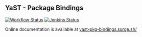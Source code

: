 ## YaST - Package Bindings

[![Workflow Status](https://github.com/yast/yast-pkg-bindings/workflows/CI/badge.svg?branch=master)](
https://github.com/yast/yast-pkg-bindings/actions?query=branch%3Amaster)
[![Jenkins Status](https://ci.opensuse.org/buildStatus/icon?job=yast-yast-pkg-bindings-master)](
https://ci.opensuse.org/view/Yast/job/yast-yast-pkg-bindings-master/)

Online documentation is available at [yast-pkg-bindings.surge.sh/](https://yast-pkg-bindings.surge.sh/)

